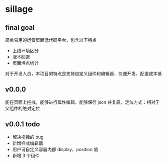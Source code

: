 # sillage

## final goal

简单易用的运营页面低代码平台，包含以下特点

- 上线环境区分
- 版本回退
- 页面埋点统计

对于开发人员，本项目的特点是支持自定义组件和编辑器，快速开发，配置成本低

## v0.0.0

能在页面上拖拽，能够进行属性编辑，能够保存 json 并复原，定位方式：相对于父组件的绝对定位

## v0.0.1 todo

- 解决拖拽的 bug
- 新增样式编辑器
- 用户可自定义容器内部 display，position 值
- 新增 3 个组件
